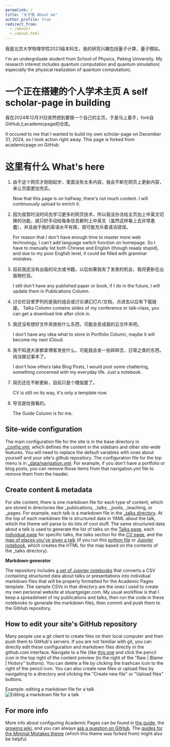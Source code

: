 ```yaml
---
permalink: /
title: "关于我 About me"
author_profile: true
redirect_from: 
  - /about/
  - /about.html
---
```


我是北京大学物理学院2023级本科生，我的研究兴趣包括量子计算，量子模拟。

I'm an undergrduate student from School of Physics, Peking University. My research interest includes quantum computation and quantum simulation( especially the physical realization of quantum computation).



一个正在搭建的个人学术主页 A self scholar-page in building
======
我在2024年12月31日突然想到要做一个自己的主页，于是马上着手，fork自GitHub上academicpage的仓库。

It occured to me that I wanted to build my own scholar-page on December 31, 2024, so I took action right away. This page is forked from academicpage on GitHub.


这里有什么 What's here
======
1. 由于这个网页才刚刚起步，里面没有太多内容，我会不断在网页上更新内容，来让页面更加充实。

   Now that this page is on halfway, there's not much content. I will continuously upload to enrich it.
2. 因为我暂时没时间去学习更多的网页技术，所以我没办法给主页加上中英文切换的功能，就只好手动给每条信息都列上中英文（虽然这样看上去非常愚蠢），并且由于我的英语水平有限，很可能充斥着语法错误。

   For reason that I don't have enough time to master more web technology, I can't add language switch function on homepage. So I have to manually list both Chinese and English (though reaaly stupid), and due to my poor English level, it could be filled with grammar mistakes.
3. 目前我还没有出版的论文或书籍，以后如果我有了发表的机会，我将更新在出版物栏目。

   I still don't have any published paper or book, if I do in the future, I will update them in Publications Column.
4. 讨论栏目里罗列的是我的组会或讨论课幻灯片/文档，点进去以后有下载链接。
   Talks Column contains slides of my conference or talk-class, you can get a download link after click in.
5. 我还没有想好文件夹放些什么东西，可能会变成我的云文件夹吧。

   I don't have any idea what to store in Portfolio Column, maybe it will become my next iCloud.
6. 我不知道大家都拿博客发些什么，可能我会发一些碎碎念，日常之类的东西，纯当做记事本了。

   I don't how others take Blog Posts, I would post some chattering, something concerned with my everyday life. Just a notebook.
7. 简历还在不断更新，目前只是个模版罢了。

   CV is still on its way, it's only a template now.
8. 导览是给我看的。

   The Guide Column is for me.

Site-wide configuration
------
The main configuration file for the site is in the base directory in [_config.yml](https://github.com/academicpages/academicpages.github.io/blob/master/_config.yml), which defines the content in the sidebars and other site-wide features. You will need to replace the default variables with ones about yourself and your site's github repository. The configuration file for the top menu is in [_data/navigation.yml](https://github.com/academicpages/academicpages.github.io/blob/master/_data/navigation.yml). For example, if you don't have a portfolio or blog posts, you can remove those items from that navigation.yml file to remove them from the header. 

Create content & metadata
------
For site content, there is one markdown file for each type of content, which are stored in directories like _publications, _talks, _posts, _teaching, or _pages. For example, each talk is a markdown file in the [_talks directory](https://github.com/academicpages/academicpages.github.io/tree/master/_talks). At the top of each markdown file is structured data in YAML about the talk, which the theme will parse to do lots of cool stuff. The same structured data about a talk is used to generate the list of talks on the [Talks page](https://academicpages.github.io/talks), each [individual page](https://academicpages.github.io/talks/2012-03-01-talk-1) for specific talks, the talks section for the [CV page](https://academicpages.github.io/cv), and the [map of places you've given a talk](https://academicpages.github.io/talkmap.html) (if you run this [python file](https://github.com/academicpages/academicpages.github.io/blob/master/talkmap.py) or [Jupyter notebook](https://github.com/academicpages/academicpages.github.io/blob/master/talkmap.ipynb), which creates the HTML for the map based on the contents of the _talks directory).

**Markdown generator**

The repository includes [a set of Jupyter notebooks](https://github.com/academicpages/academicpages.github.io/tree/master/markdown_generator
) that converts a CSV containing structured data about talks or presentations into individual markdown files that will be properly formatted for the Academic Pages template. The sample CSVs in that directory are the ones I used to create my own personal website at stuartgeiger.com. My usual workflow is that I keep a spreadsheet of my publications and talks, then run the code in these notebooks to generate the markdown files, then commit and push them to the GitHub repository.

How to edit your site's GitHub repository
------
Many people use a git client to create files on their local computer and then push them to GitHub's servers. If you are not familiar with git, you can directly edit these configuration and markdown files directly in the github.com interface. Navigate to a file (like [this one](https://github.com/academicpages/academicpages.github.io/blob/master/_talks/2012-03-01-talk-1.md) and click the pencil icon in the top right of the content preview (to the right of the "Raw | Blame | History" buttons). You can delete a file by clicking the trashcan icon to the right of the pencil icon. You can also create new files or upload files by navigating to a directory and clicking the "Create new file" or "Upload files" buttons. 

Example: editing a markdown file for a talk
![Editing a markdown file for a talk](/images/editing-talk.png)

For more info
------
More info about configuring Academic Pages can be found in [the guide](https://academicpages.github.io/markdown/), the [growing wiki](https://github.com/academicpages/academicpages.github.io/wiki), and you can always [ask a question on GitHub](https://github.com/academicpages/academicpages.github.io/discussions). The [guides for the Minimal Mistakes theme](https://mmistakes.github.io/minimal-mistakes/docs/configuration/) (which this theme was forked from) might also be helpful.
